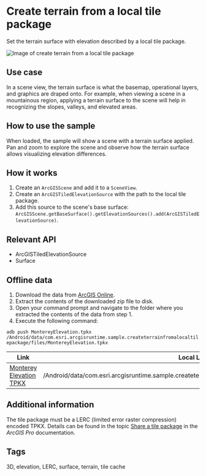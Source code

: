 # Create terrain from a local tile package

Set the terrain surface with elevation described by a local tile package.

![Image of create terrain from a local tile package](create-terrain-from-a-local-tile-package.png)

## Use case

In a scene view, the terrain surface is what the basemap, operational layers, and graphics are draped onto. For example, when viewing a scene in a mountainous region, applying a terrain surface to the scene will help in recognizing the slopes, valleys, and elevated areas.

## How to use the sample

When loaded, the sample will show a scene with a terrain surface applied. Pan and zoom to explore the scene and observe how the terrain surface allows visualizing elevation differences.

## How it works

1. Create an `ArcGISScene` and add it to a `SceneView`.
2. Create an `ArcGISTiledElevationSource` with the path to the local tile package.
3. Add this source to the scene's base surface: `ArcGISScene.getBaseSurface().getElevationSources().add(ArcGISTiledElevationSource)`.

## Relevant API

* ArcGISTiledElevationSource
* Surface

## Offline data

1. Download the data from [ArcGIS Online](https://arcgisruntime.maps.arcgis.com/home/item.html?id=e4a398afe9a945f3b0f4dca1e4faccb5).
1. Extract the contents of the downloaded zip file to disk.
1. Open your command prompt and navigate to the folder where you extracted the contents of the data from step 1.
1. Execute the following command:

`adb push MontereyElevation.tpkx  /Android/data/com.esri.arcgisruntime.sample.createterrainfromalocaltilepackage/files/MontereyElevation.tpkx`

Link | Local Location
---------|-------|
|[Monterey Elevation TPKX](https://arcgisruntime.maps.arcgis.com/home/item.html?id=e4a398afe9a945f3b0f4dca1e4faccb5)|  /Android/data/com.esri.arcgisruntime.sample.createterrainfromalocaltilepackage/files/MontereyElevation.tpk |

## Additional information

The tile package must be a LERC (limited error raster compression) encoded TPKX. Details can be found in the topic [Share a tile package](https://pro.arcgis.com/en/pro-app/help/sharing/overview/tile-package.htm) in the *ArcGIS Pro* documentation.

## Tags

3D, elevation, LERC, surface, terrain, tile cache
